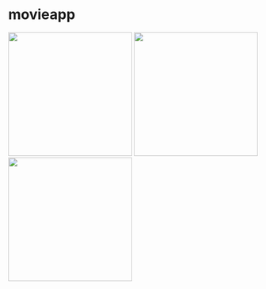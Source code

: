 # movieapp


<img src="https://user-images.githubusercontent.com/56733536/102985285-fe703000-451f-11eb-848f-ab8c3a119ead.png" width=250>
<img src="https://user-images.githubusercontent.com/56733536/101335852-c794eb80-388a-11eb-960e-0fda51d1e61e.png" width=250>
<img src="https://user-images.githubusercontent.com/56733536/102985044-9588b800-451f-11eb-9a99-994ec17de713.png" width=250>
